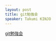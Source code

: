 ```yaml
---
layout: post
title: git勉強会
speaker: Takumi KINJO
---
```


[git勉強会](http://tomohiro.github.com/hack/01_git-howto/index.html "git勉強会")
